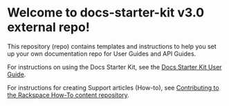 
# Welcome to docs-starter-kit v3.0 external repo!

This repository (repo) contains templates and instructions to help you set
up your own documentation repo for User Guides and API Guides.

For instructions on using the Docs Starter Kit, see the
[Docs Starter Kit User Guide](https://pages.github.rackspace.com/IX/docs-starter-kit-user-guide).

For instructions for creating Support articles (How-to), see
[Contributing to the Rackspace How-To content repository](https://github.com/rackerlabs/rackspace-how-to/blob/master/CONTRIBUTING.md).
